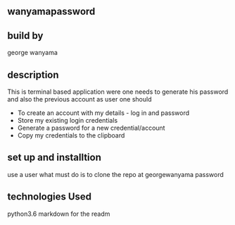 ## wanyamapassword

## build by

george wanyama

## description

This is terminal based application were one needs to generate his password and also the previous account
as user one should 
 -  To create an account with my details - log in and password
 -  Store my existing login credentials
 -  Generate a password for a new credential/account
 -  Copy my credentials to the clipboard


## set up and installtion 
 
 use a user what  must do is to clone the repo at georgewanyama password

 ## technologies Used

 python3.6
 markdown for the readm